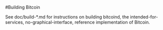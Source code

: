 #Building Bitcoin

See doc/build-*.md for instructions on building bitcoind,
the intended-for-services, no-graphical-interface, reference
implementation of Bitcoin.
